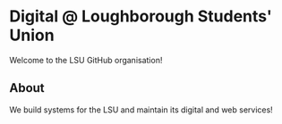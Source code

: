 # Digital @ Loughborough Students' Union 

Welcome to the LSU GitHub organisation!

## About 

We build systems for the LSU and maintain its digital and web services!

